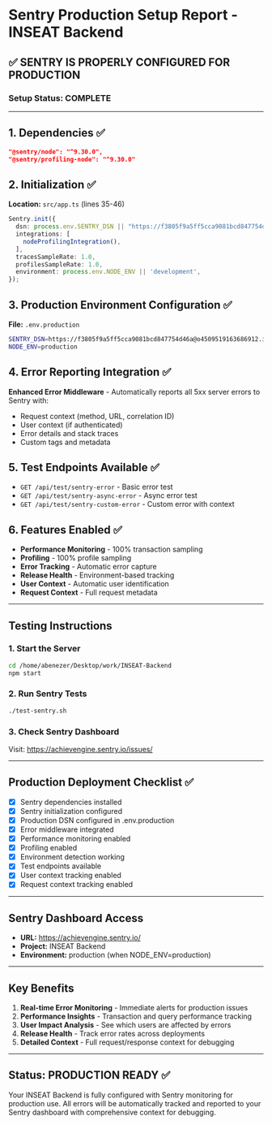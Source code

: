 # Sentry Production Setup Report - INSEAT Backend

## ✅ **SENTRY IS PROPERLY CONFIGURED FOR PRODUCTION**

### **Setup Status: COMPLETE**

---

## **1. Dependencies ✅**
```json
"@sentry/node": "^9.30.0",
"@sentry/profiling-node": "^9.30.0"
```

## **2. Initialization ✅**
**Location:** `src/app.ts` (lines 35-46)
```typescript
Sentry.init({
  dsn: process.env.SENTRY_DSN || "https://f3805f9a5ff5cca9081bcd847754d46a@o4509519163686912.ingest.de.sentry.io/4509539014803536",
  integrations: [
    nodeProfilingIntegration(),
  ],
  tracesSampleRate: 1.0,
  profilesSampleRate: 1.0,
  environment: process.env.NODE_ENV || 'development',
});
```

## **3. Production Environment Configuration ✅**
**File:** `.env.production`
```bash
SENTRY_DSN=https://f3805f9a5ff5cca9081bcd847754d46a@o4509519163686912.ingest.de.sentry.io/4509539014803536
NODE_ENV=production
```

## **4. Error Reporting Integration ✅**
**Enhanced Error Middleware** - Automatically reports all 5xx server errors to Sentry with:
- Request context (method, URL, correlation ID)
- User context (if authenticated)
- Error details and stack traces
- Custom tags and metadata

## **5. Test Endpoints Available ✅**
- `GET /api/test/sentry-error` - Basic error test
- `GET /api/test/sentry-async-error` - Async error test  
- `GET /api/test/sentry-custom-error` - Custom error with context

## **6. Features Enabled ✅**
- **Performance Monitoring** - 100% transaction sampling
- **Profiling** - 100% profile sampling
- **Error Tracking** - Automatic error capture
- **Release Health** - Environment-based tracking
- **User Context** - Automatic user identification
- **Request Context** - Full request metadata

---

## **Testing Instructions**

### **1. Start the Server**
```bash
cd /home/abenezer/Desktop/work/INSEAT-Backend
npm start
```

### **2. Run Sentry Tests**
```bash
./test-sentry.sh
```

### **3. Check Sentry Dashboard**
Visit: https://achievengine.sentry.io/issues/

---

## **Production Deployment Checklist ✅**

- [x] Sentry dependencies installed
- [x] Sentry initialization configured
- [x] Production DSN configured in .env.production
- [x] Error middleware integrated
- [x] Performance monitoring enabled
- [x] Profiling enabled
- [x] Environment detection working
- [x] Test endpoints available
- [x] User context tracking enabled
- [x] Request context tracking enabled

---

## **Sentry Dashboard Access**
- **URL:** https://achievengine.sentry.io/
- **Project:** INSEAT Backend
- **Environment:** production (when NODE_ENV=production)

---

## **Key Benefits**
1. **Real-time Error Monitoring** - Immediate alerts for production issues
2. **Performance Insights** - Transaction and query performance tracking
3. **User Impact Analysis** - See which users are affected by errors
4. **Release Health** - Track error rates across deployments
5. **Detailed Context** - Full request/response context for debugging

---

## **Status: PRODUCTION READY** ✅

Your INSEAT Backend is fully configured with Sentry monitoring for production use. All errors will be automatically tracked and reported to your Sentry dashboard with comprehensive context for debugging.
